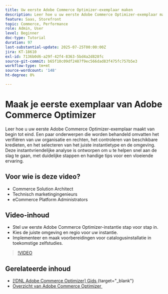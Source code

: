 ```yaml
---
title: Uw eerste Adobe Commerce Optimizer-exemplaar maken
description: Leer hoe u uw eerste Adobe Commerce Optimizer-exemplaar maakt met deze stapsgewijze zelfstudie.
feature: Saas, Storefront
topic: Commerce, Performance
role: Admin, User
level: Beginner
doc-type: Tutorial
duration: 97
last-substantial-update: 2025-07-25T00:00:00Z
jira: KT-18610
exl-id: 7136b0d6-a29f-42f4-8363-5bd4a2d828fc
source-git-commit: b65f10c09df2487f9ec566dad83f475fc757b5e3
workflow-type: tm+mt
source-wordcount: '148'
ht-degree: 0%

---
```


# Maak je eerste exemplaar van Adobe Commerce Optimizer

Leer hoe u uw eerste Adobe Commerce Optimizer-exemplaar maakt van begin tot eind. Een paar onderwerpen die worden behandeld omvatten het verifiëren van uw organisatie en rechten, het controleren van beschikbare kredieten, en het selecteren van het juiste instantietype en de omgeving. Deze instantvriendelijke analyse is ontworpen om u te helpen snel aan de slag te gaan, met duidelijke stappen en handige tips voor een vloeiende ervaring.

## Voor wie is deze video?

* Commerce Solution Architect
* Technisch marketingingenieurs
* eCommerce Platform Administrators

## Video-inhoud

* Stel uw eerste Adobe Commerce Optimizer-instantie stap voor stap in.
* Kies de juiste omgeving en regio voor uw instantie.
* Implementeer en maak voorbereidingen voor catalogusinstallatie in toekomstige zelfstudies.

>[!VIDEO](https://video.tv.adobe.com/v/3469884?learn=on&enablevpops&captions=dut)

## Gerelateerde inhoud

* [[!DNL Adobe Commerce Optimizer]  Gids &#x200B;](https://experienceleague.adobe.com/nl/docs/commerce/optimizer/overview){target="_blank"}
* [&#x200B; Overzicht van Adobe Commerce Optimizer &#x200B;](https://experienceleague.adobe.com/nl/docs/commerce-learn/tutorials/adobe-commerce-optimizer/overview)
